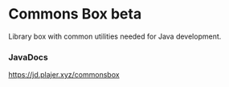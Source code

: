 # Commons Box beta
Library box with common utilities needed for Java development.

### JavaDocs
https://jd.plajer.xyz/commonsbox